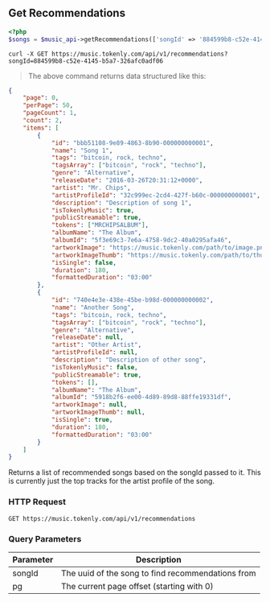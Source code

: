 ## Get Recommendations

```php
<?php
$songs = $music_api->getRecommendations(['songId' => '884599b8-c52e-4145-b5a7-326afc0adf06']);
```

```shell
curl -X GET https://music.tokenly.com/api/v1/recommendations?songId=884599b8-c52e-4145-b5a7-326afc0adf06
```

> The above command returns data structured like this:

```json
{
    "page": 0,
    "perPage": 50,
    "pageCount": 1,
    "count": 2,
    "items": [
        {
            "id": "bbb51108-9e89-4863-8b90-000000000001",
            "name": "Song 1",
            "tags": "bitcoin, rock, techno",
            "tagsArray": ["bitcoin", "rock", "techno"],
            "genre": "Alternative",
            "releaseDate": "2016-03-26T20:31:12+0000",
            "artist": "Mr. Chips",
            "artistProfileId": "32c999ec-2cd4-427f-b60c-000000000001",
            "description": "Description of song 1",
            "isTokenlyMusic": true,
            "publicStreamable": true,
            "tokens": ["MRCHIPSALBUM"],
            "albumName": "The Album",
            "albumId": "5f3e69c3-7e6a-4758-9dc2-40a0295afa46",
            "artworkImage": "https://music.tokenly.com/path/to/image.png",
            "artworkImageThumb": "https://music.tokenly.com/path/to/thubmnail_image.png",
            "isSingle": false,
            "duration": 180,
            "formattedDuration": "03:00"
        },
        {
            "id": "740e4e3e-438e-45be-b98d-000000000002",
            "name": "Another Song",
            "tags": "bitcoin, rock, techno",
            "tagsArray": ["bitcoin", "rock", "techno"],
            "genre": "Alternative",
            "releaseDate": null,
            "artist": "Other Artist",
            "artistProfileId": null,
            "description": "Description of other song",
            "isTokenlyMusic": false,
            "publicStreamable": true,
            "tokens": [],
            "albumName": "The Album",
            "albumId": "5918b2f6-ee00-4d89-89d8-88ffe19331df",
            "artworkImage": null,
            "artworkImageThumb": null,
            "isSingle": true,
            "duration": 180,
            "formattedDuration": "03:00"
        }
    ]
}
```

Returns a list of recommended songs based on the songId passed to it.  This is currently just the top tracks for the artist profile of the song.

### HTTP Request

`GET https://music.tokenly.com/api/v1/recommendations`


### Query Parameters

Parameter  | Description
---------  | -----------
songId     | The uuid of the song to find recommendations from
pg         | The current page offset (starting with 0)



